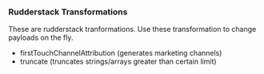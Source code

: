### Rudderstack Transformations

These are rudderstack tranformations. Use these transformation to change payloads on the fly.

- firstTouchChannelAttribution (generates marketing channels)
- truncate (truncates strings/arrays greater than certain limit)